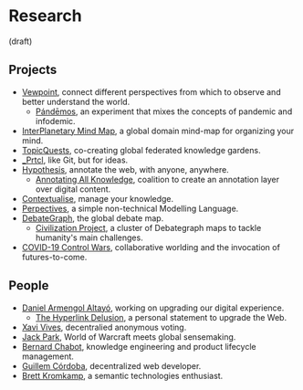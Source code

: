 # Research

(draft)

## Projects
- [Vewpoint](https://github.com/vewpoint/meeting-point/issues/3), connect different perspectives from which to observe and better understand the world.
    - [Pándēmos](https://github.com/vewpoint/meeting-point/issues/11), an experiment that mixes the concepts of pandemic and infodemic.
- [InterPlanetary Mind Map](https://github.com/vewpoint/meeting-point/issues/5), a global domain mind-map for organizing your mind.
- [TopicQuests](https://github.com/vewpoint/meeting-point/issues/8), co-creating global federated knowledge gardens.
- [_Prtcl](https://github.com/vewpoint/meeting-point/issues/12), like Git, but for ideas.
- [Hypothesis](https://github.com/vewpoint/meeting-point/issues/14), annotate the web, with anyone, anywhere.
    - [Annotating All Knowledge](https://github.com/vewpoint/meeting-point/issues/15), coalition to create an annotation layer over digital content.
- [Contextualise](https://github.com/vewpoint/meeting-point/issues/16), manage your knowledge.
- [Perpectives](https://github.com/vewpoint/meeting-point/issues/18), a simple non-technical Modelling Language.
- [DebateGraph](https://github.com/vewpoint/meeting-point/issues/19), the global debate map.
    - [Civilization Project](https://github.com/vewpoint/meeting-point/issues/20), a cluster of Debategraph maps to tackle humanity's main challenges.
- [COVID-19 Control Wars](https://github.com/vewpoint/meeting-point/issues/21), collaborative worlding and the invocation of futures-to-come.

## People
- [Daniel Armengol Altayó](https://github.com/vewpoint/meeting-point/issues/4), working on upgrading our digital experience.
    - [The Hyperlink Delusion](https://github.com/vewpoint/meeting-point/issues/10), a personal statement to upgrade the Web.
- [Xavi Vives](https://github.com/vewpoint/meeting-point/issues/6), decentralied anonymous voting.
- [Jack Park](https://github.com/vewpoint/meeting-point/issues/7), World of Warcraft meets global sensemaking.
- [Bernard Chabot](https://github.com/vewpoint/meeting-point/issues/9), knowledge engineering and product lifecycle management.
- [Guillem Córdoba](https://github.com/vewpoint/meeting-point/issues/13), decentralized web developer.
- [Brett Kromkamp](https://github.com/vewpoint/meeting-point/issues/17), a semantic technologies enthusiast.